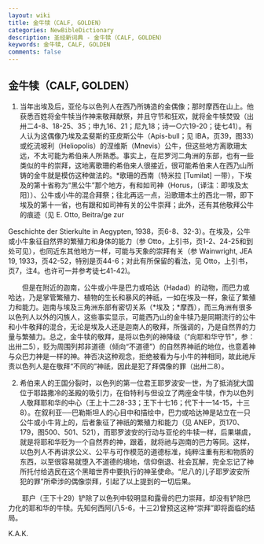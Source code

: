 ```yaml
---
layout: wiki
title: 金牛犊（CALF, GOLDEN）
categories: NewBibleDictionary
description: 圣经新词典 - 金牛犊（CALF, GOLDEN）
keywords: 金牛犊, CALF, GOLDEN
comments: false
---
```


## 金牛犊（CALF, GOLDEN）

1. 当年出埃及后，亚伦与以色列人在西乃所铸造的金偶像；那时摩西在山上。他获悉百姓将金牛犊当作神来敬拜献祭，并且守节和狂欢，就将金牛犊焚毁（出卅二4-8、18-25、35；申九16、21；尼九18；诗一○六19-20；徒七41）。有人认为这偶像乃埃及孟斐斯的亚皮斯公牛（Apis-bull；见 IBA，页39，图33）或纥流坡利（Heliopolis）的涅维斯（Mnevis）公牛，但这些地方离歌珊太远，不太可能为希伯来人所熟悉。事实上，在尼罗河二角洲的东部，也有一些类似的牛的崇拜，这地离歌珊的希伯来人很接近，很可能希伯来人在西乃山所铸的金牛就是模仿这种做法的。*歌珊的西南（特米拉 [Tumilat] 一带），下埃及的第十省称为“黑公牛”那个地方，有和如司神（Horus，〔译注：即埃及太阳〕）、公牛或小牛的混合拜祭；往北再远一点，沿歌珊本土的西北一带，即下埃及的第十一省，也有跟和如司神有关的公牛崇拜；此外，还有其他敬拜公牛的痕迹（见 E. Otto, Beitra/ge zur

Geschichte der Stierkulte in Aegypten, 1938，页6-8、32-3）。在埃及，公牛或小牛象征自然界的繁殖力和身体的能力（参 Otto，上引书，页1-2、24-25和到处可见），也同近东其他地方一样，可能与天象的崇拜有关（参 Wainwright, JEA 19, 1933，页42-52，特别是页44-6；对此有所保留的看法，见 Otto，上引书，页7，注4。也许可一并参考徒七41-42)。

 　　但是在附近的迦南，公牛或小牛是巴力或哈达（Hadad）的动物，而巴力或哈达，乃是掌管繁殖力、植物的生长和暴风的神祇，一如在埃及一样，象征了繁殖力和能力。迦南与埃及三角洲东部有密切关系（*埃及；*摩西），而三角洲有很多以色列人以外的闪族人，这些事实显示，可能西乃山的金牛犊乃是同期流行的公牛和小牛敬拜的混合，无论是埃及人还是迦南人的敬拜，所强调的，乃是自然界的力量与繁殖力。总之，金牛犊的敬拜，是将以色列的神降级（“向耶和华守节”，参：出卅二5），贬为周围列邦非道德（倾向“不道德”）的自然界神祇的地位，也意着神与众巴力神是一样的神。神否决这种观念，拒绝被看为与小牛的神相同，故此祂斥责以色列人是在敬拜“不同的”神祇，因此是犯了拜偶像的罪（出卅二8）。

2. 希伯来人的王国分裂时，以色列的第一位君王耶罗波安一世，为了抵消犹大国位于耶路撒冷的圣殿的吸引力，在伯特利与但设立了两座金牛犊，作为以色列人敬拜耶和华的中心（王上十二28-33；王下十七16；代下十一14-15，十三8）。在叙利亚──巴勒斯坦人的心目中和描绘中，巴力或哈达神是站立在一只公牛或小牛背上的，后者象征了神祇的繁殖力和能力（见 ANEP，页170、179，图500、501、521），而耶罗波安的行动与亚伦的牛犊一样，后果堪虞，就是将耶和华贬为一个自然界的神，跟着，就将祂与迦南的巴力等同。这样，以色列人不再讲求公义、公平与可作模范的道德标准，纯粹注重有形和物质的东西，以至很容易就堕入不道德的境地，信仰倒退、社会瓦解，完全忘记了神所托付给选民在这个黑暗世界中要执行的神圣使命。“尼八的儿子耶罗波安所犯的罪”所牵涉的偶像崇拜，引起了以上提到的一切后果。

 　　耶户（王下十29）铲除了以色列中较明显和露骨的巴力崇拜，却没有铲除巴力化的耶和华的牛犊。先知何西阿(八5-6，十三2)曾预这这种“崇拜”即将面临的结局。

K.A.K.






